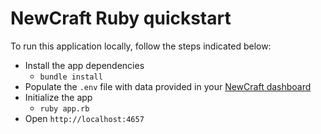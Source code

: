 # NewCraft Ruby quickstart
To run this application locally, follow the steps indicated below:

- Install the app dependencies
  - `bundle install`
- Populate the `.env` file with data provided in your [NewCraft dashboard](https://dashboard.newcraft.io/sandbox)
- Initialize the app
  - `ruby app.rb`
- Open `http://localhost:4657`